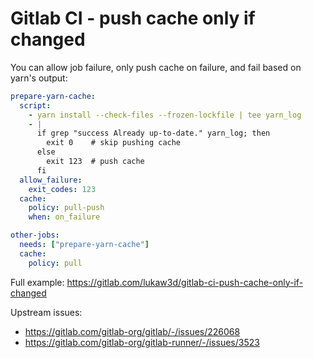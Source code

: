 # Gitlab CI - push cache only if changed

You can allow job failure, only push cache on failure, and fail based on yarn's output:

```yaml
prepare-yarn-cache:
  script:
    - yarn install --check-files --frozen-lockfile | tee yarn_log
    - |
      if grep "success Already up-to-date." yarn_log; then
        exit 0    # skip pushing cache
      else
        exit 123  # push cache
      fi
  allow_failure:
    exit_codes: 123
  cache:
    policy: pull-push
    when: on_failure

other-jobs:
  needs: ["prepare-yarn-cache"]
  cache:
    policy: pull
```

Full example: https://gitlab.com/lukaw3d/gitlab-ci-push-cache-only-if-changed

Upstream issues:
- https://gitlab.com/gitlab-org/gitlab/-/issues/226068
- https://gitlab.com/gitlab-org/gitlab-runner/-/issues/3523
